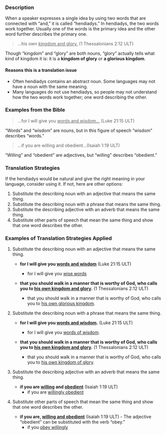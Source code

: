 

### Description

When a speaker expresses a single idea by using two words that are connected with “and,” it is called “hendiadys.” In hendiadys, the two words work together. Usually one of the words is the primary idea and the other word further describes the primary one.

>…his own <u>kingdom and glory.</u> (1 Thessalonians 2:12 ULT)

Though “kingdom” and “glory” are both nouns, “glory” actually tells what kind of kingdom it is: it is a **kingdom of glory** or **a glorious kingdom**.

#### Reasons this is a translation issue

* Often hendiadys contains an abstract noun. Some languages may not have a noun with the same meaning.
* Many languages do not use hendiadys, so people may not understand how the two words work together; one word describing the other.

### Examples from the Bible

>…for I will give you <u>words and wisdom…</u> (Luke 21:15 ULT)

“Words” and “wisdom” are nouns, but in this figure of speech “wisdom” describes “words.”

>…if you are willing and obedient…(Isaiah 1:19 ULT)

“Willing” and “obedient” are adjectives, but “willing” describes “obedient.”

### Translation Strategies

If the hendiadys would be natural and give the right meaning in your language, consider using it. If not, here are other options:

1. Substitute the describing noun with an adjective that means the same thing.
1. Substitute the describing noun with a phrase that means the same thing.
1. Substitute the describing adjective with an adverb that means the same thing.
1. Substitute other parts of speech that mean the same thing and show that one word describes the other.

### Examples of Translation Strategies Applied

1. Substitute the describing noun with an adjective that means the same thing.

    * **for I will give you <u>words and wisdom</u>** (Luke 21:15 ULT)
        * for I will give you <u>wise words</u>

    * **that you should walk in a manner that is worthy of God, who calls you to <u>his own kingdom and glory</u>.**  (1 Thessalonians 2:12 ULT)
        * that you should walk in a manner that is worthy of God, who calls you to <u>his own glorious kingdom</u>.

1. Substitute the describing noun with a phrase that means the same thing.

    * **for I will give you <u>words and wisdom</u>.** (Luke 21:15 ULT)
        * for I will give you <u>words of wisdom</u>.

    * **that you should walk in a manner that is worthy of God, who calls you to <u>his own kingdom and glory</u>.**  (1 Thessalonians 2:12 ULT)
        * that you should walk in a manner that is worthy of God, who calls you to <u>his own kingdom of glory</u>.

1. Substitute the describing adjective with an adverb that means the same thing.

    * **if you are <u>willing</u> and <u>obedient</u>** (Isaiah 1:19 ULT)
        * if you are <u>willingly obedient</u>

1. Substitute other parts of speech that mean the same thing and show that one word describes the other.

    * **if you are, <u>willing and obedient</u>** (Isaiah 1:19 ULT) - The adjective “obedient” can be substituted with the verb “obey.”
        * if you <u>obey willingly</u>

